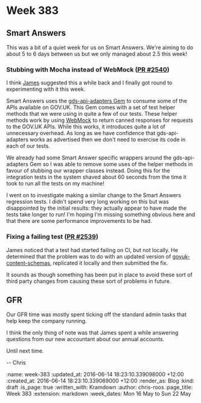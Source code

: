 Week 383
========

## Smart Answers

This was a bit of a quiet week for us on Smart Answers. We're aiming to do about 5 to 6 days between us but we only managed about 2.5 this week!

### Stubbing with Mocha instead of WebMock ([PR #2540][smart-answers-pr-2540])

I think [James][james-mead] suggested this a while back and I finally got round to experimenting with it this week.

Smart Answers uses the [gds-api-adapters Gem][gds-api-adapters] to consume some of the APIs available on GOV.UK. This Gem comes with a set of test helper methods that we were using in quite a few of our tests. These helper methods work by using [WebMock][webmock] to return canned responses for requests to the GOV.UK APIs. While this works, it introduces quite a lot of unnecessary overhead. As long as we have confidence that gds-api-adapters works as advertised then we don't need to exercise its code in each of our tests.

We already had some Smart Answer specific wrappers around the gds-api-adapters Gem so I was able to remove some uses of the helper methods in favour of stubbing our wrapper classes instead. Doing this for the integration tests in the system shaved about 60 seconds from the time it took to run all the tests on my machine!

I went on to investigate making a similar change to the Smart Answers regression tests. I didn't spend very long working on this but was disappointed by the initial results: they actually appear to have made the tests take longer to run! I'm hoping I'm missing something obvious here and that there are some performance improvements to be had.

### Fixing a failing test ([PR #2539][smart-answers-pr-2539])

James noticed that a test had started failing on CI, but not locally. He determined that the problem was to do with an updated version of [govuk-content-schemas][govuk-content-schemas], replicated it locally and then submitted the fix.

It sounds as though something has been put in place to avoid these sort of third party changes from causing these sort of problems in future.

## GFR

Our GFR time was mostly spent ticking off the standard admin tasks that help keep the company running.

I think the only thing of note was that James spent a while answering questions from our new accountant about our annual accounts.

Until next time.

-- Chris

[gds-api-adapters]: https://github.com/alphagov/gds-api-adapters
[govuk-content-schemas]: https://github.com/alphagov/govuk-content-schemas/
[james-mead]: /james-mead
[smart-answers-pr-2539]: https://github.com/alphagov/smart-answers/pull/2539
[smart-answers-pr-2540]: https://github.com/alphagov/smart-answers/pull/2540
[webmock]: https://github.com/bblimke/webmock

:name: week-383
:updated_at: 2016-06-14 18:23:10.339098000 +12:00
:created_at: 2016-06-14 18:23:10.339069000 +12:00
:render_as: Blog
:kind: draft
:is_page: true
:written_with: Kramdown
:author: chris-roos
:page_title: Week 383
:extension: markdown
:week_dates: Mon 16 May to Sun 22 May
